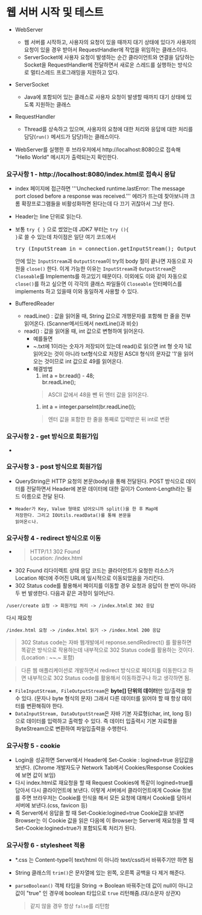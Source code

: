 ﻿# 웹 서버 시작 및 테스트
* WebServer
   * 웹 서버를 시작하고, 사용자의 요청이 있을 때까지 대기 상태에 있다가 사용자의 요청이 있을 경우 받아서 RequestHandler에 작업을 위임하는 클래스이다.
   * ServerSocket에 사용자 요청이 발생하는 순간 클라이언트와 연결을 담당하는 Socket을 RequestHandler에 전달하면서 새로운 스레드를 실행하는 방식으로 멀티스레드 프로그래밍을 지원하고 있다.
* ServerSocket
   * Java에 포함되어 있는 클래스로 사용자 요청이 발생할 때까지 대기 상태에 있도록 지원하는 클래스
* RequestHandler
   * Thread를 상속하고 있으며, 사용자의 요청에 대한 처리와 응답에 대한 처리를 담당(<code>run()</code> 메서드가 담당)하는 클래스이다.

* WebServer를 실행한 후 브라우저에서 http://localhost:8080으로 접속해 "Hello World" 메시지가 출력되는지 확인한다.

### 요구사항 1 - http://localhost:8080/index.html로 접속시 응답
* index 페이지에 접근하면 '''Unchecked runtime.lastError: The message port closed before a response was received.''' 에러가 뜨는데 찾아보니까 크롬 확장프로그램들을 비활성화하면 된다는데 다 끄기 귀찮아서 그냥 한다.
* Header는 line 단위로 읽는다.
* 보통 <code>try { }</code> 으로 썼었는데 JDK7 부터는 <code>try (){ }</code>로 쓸 수 있는데 
  차이점은 일단 여기 코드에서 
  
  <pre>
  try (InputStream in = connection.getInputStream(); OutputStream out = connection.getOutputStream()) { ~ }
  </pre>
  안에 있는 <code>InputStream</code>과 <code>OutputStream</code>이 try의 body 절이 끝나면 자동으로 자원을 <code>close()</code> 한다. 
  이게 가능한 이유는 <code>InputStream</code>과 <code>OutputStream</code>은 <code>Closeable</code>를 Implements를 하고있기 때문이다. 
  이외에도 이와 같이 자동으로 <code>close()</code>를 하고 싶으면 이 각각의 클래스 파일들이 <code>Closeable</code> 인터페이스를 implements 하고 있을때 이와 동일하게 사용할 수 있다.
  
* BufferedReader
  * readLine() : 값을 읽어올 때, String 값으로 개행문자를 포함해 한 줄을 전부 읽어온다. (Scanner메서드에서 nextLine()과 비슷)
  * read() : 값을 읽어올 때, int 값으로 변형하여 읽어온다. 
    * 예를들면
    * ~.txt에 1이라는 숫자가 저장되어 있는데 read()로 읽으면 int 형 숫자 1로 읽어오는 것이 아니라 txt형식으로 저장된 ASCII 형식의 문자값 '1'을 읽어오는 것이므로 int 값으로 49를 읽어온다.
    * 해결방법
      1. int a = br.read() - 48;  
       br.readLine();
       > ASCII 값에서 48을 뺀 뒤 엔터 값을 읽어온다.
      1. int a = integer.parseInt(br.readLine());
       > 엔터 값을 포함한 한 줄을 통째로 입력받은 뒤 int로 변환
### 요구사항 2 - get 방식으로 회원가입
* 

### 요구사항 3 - post 방식으로 회원가입
* QueryString은 HTTP 요청의 본문(body)을 통해 전달된다. POST 방식으로 데이터를 전달하면서 Header에 본문 데이터에 대한 길이가 Content-Length라는 필드 이름으로 전달 된다.

* <code>Header가 Key, Value 형태로 넘어오니까 split()을 한 후 Map에 저장한다. 그리고 IOUtils.readData()를 통해 본문을 읽어온ㄷ나.</code>

### 요구사항 4 - redirect 방식으로 이동
* > HTTP/1.1 302 Found  
    Location: /index.html 
* 302 Found 리다이렉트 상태 응답 코드는 클라이언트가 요청한 리소스가 Location 헤더에 주어진 URL에 일시적으로 이동되었음을 가리킨다.
* 302 Status code를 활용해서 페이지를 이동할 경우 요청과 응답이 한 번이 아니라 두 번 발생한다. 다음과 같은 과정이 일어난다. 
```
/user/create 요청 -> 회원가입 처리 -> /index.html로 302 응답
```
다시 재요청
```
/index.html 요청 -> /index.html 읽기 -> /index.html 200 응답
```
 > 302 Status code는 자바 웹개발에서 reponse.sendRedirect() 를 활용하면 똑같은 방식으로 작용하는데 내부적으로 302 Status code를 활용하는 것이다. (Location : ~~.~ 포함)  
 
 > 다른 웹 애플리케이션로 개발하면서 redirect 방식으로 페이지를 이동한다고 하면 내부적으로 302 Status code를 활용해서 이동하겠구나 하고 생각하면 됨.
 


* <code>FileInputStream, FileOutputStream</code>은 **byte[] 단위의 데이터**만 입/출력을 할 수 있다. (문자나 byte 형식의 문자) 그래서 다른 데이터를 읽어야 할 때 항상 데이터를 변환해줘야 한다. 
* <code>DataInputStream, DataOutputStream</code>은 자바 기본 자료형(char, int, long 등)으로 데이터를 입력하고 출력할 수 있다. 즉 데이터 입출력시 기본 자료형을 ByteStream으로 변환하여 파일입출력을 수행한다.
### 요구사항 5 - cookie
* Login을 성공하면 Server에서 Header에 Set-Cookie : logined=true 응답값을 보낸다. (Chrome 개발자도구 Network Tab에서 Cookies/Response Cookies에 보면 값이 보임)
* 다시 index.html로 재요청을 할 때 Request Cookies에 똑같이 logined=true를 담아서 다시 클라이언트에 보낸다. 이렇게 서버에서 클라이언트에게 Cookie 정보를 주면 브라우저는 Cookie를 인식을 해서 모든 요청에 대해서 Cookie를 담아서 서버에 보낸다.(css, favicon 등)
* 즉 Server에서 응답을 할 때 Set-Cookie:logined=true Cookie값을 보내면 Browser는 이 Cookie 값을 읽은 다음에 이 Browser는 Server에 재요청을 할 때 Set-Cookie:logined=true가 포함되도록 처리가 된다.

### 요구사항 6 - stylesheet 적용
* *.css 는 Content-type이 text/html 이 아니라 text/css라서 바꿔주기만 하면 됨

* String 클래스의 <code>trim()</code>은 문자열에 있는 왼쪽, 오른쪽 공백을 다 제거 해준다.
* <code>parseBoolean()</code> 객체 타입을 String -> Boolean 바꿔주는데 값이 null이 아니고 값이 "true" 인 경우에 boolean 타입으로 <code>true</code> 리턴해줌.(대/소문자 상관X)
  > 같지 않을 경우 항상 <code>false</code>를 리턴함 